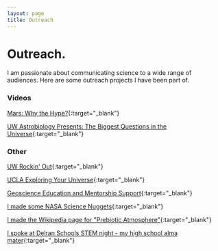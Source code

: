 ```yaml
---
layout: page
title: Outreach
---
```


# Outreach.

I am passionate about communicating science to a wide range of audiences. Here are some outreach projects I have been part of.

### Videos

[Mars: Why the Hype?](https://www.youtube.com/live/kYVjcI13mpg?feature=share){:target="_blank"}  

[UW Astrobiology Presents: The Biggest Questions in the Universe](https://youtube.com/playlist?list=PLRJuY_2Dl8nRwkjHCqP1_8TJIqNl1sJCB){:target="_blank"}  

### Other

[UW Rockin' Out](https://rockinoutuw.wixsite.com/home){:target="_blank"}  

[UCLA Exploring Your Universe](https://exploringyouruniverse.ucla.edu){:target="_blank"}  

[Geoscience Education and Mentorship Support](https://gems-program.org){:target="_blank"}  

[I made some NASA Science Nuggets](https://www.nfold.org/nuggets){:target="_blank"}  

[I made the Wikipedia page for "Prebiotic Atmosphere"](https://en.wikipedia.org/wiki/Prebiotic_atmosphere){:target="_blank"}  

[I spoke at Delran Schools STEM night - my high school alma mater](https://www.delranstem.org/post/destination-mars-family-stem-night){:target="_blank"}  